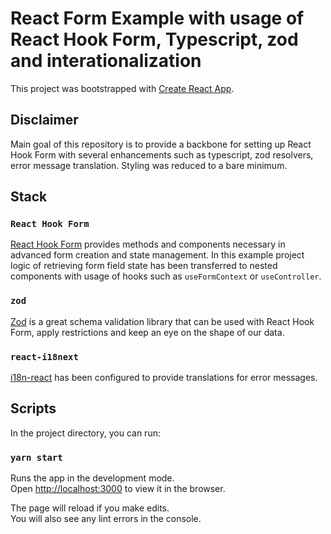 # React Form Example with usage of React Hook Form, Typescript, zod and interationalization

This project was bootstrapped with [Create React App](https://github.com/facebook/create-react-app).

## Disclaimer

Main goal of this repository is to provide a backbone for setting up React Hook Form with several enhancements such as typescript, zod resolvers, error message translation. Styling was reduced to a bare minimum.

## Stack

### `React Hook Form`

[React Hook Form](https://react-hook-form.com/get-started) provides methods and components necessary in advanced form creation and state management. In this example project logic of retrieving form field state has been transferred to nested components with usage of hooks such as `useFormContext` or `useController`.

### `zod`

[Zod](https://github.com/colinhacks/zod) is a great schema validation library that can be used with React Hook Form, apply restrictions and keep an eye on the shape of our data.

### `react-i18next`

[i18n-react](https://react.i18next.com/) has been configured to provide translations for error messages.

## Scripts

In the project directory, you can run:

### `yarn start`

Runs the app in the development mode.\
Open [http://localhost:3000](http://localhost:3000) to view it in the browser.

The page will reload if you make edits.\
You will also see any lint errors in the console.
